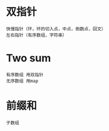 # 双指针
    快慢指针（环，环的切入点，中点，倒数点，回文）
    左右指针（有序数组，字符串）
    
# Two sum
    有序数组 用双指针
    无序数组 用map
    
# 前缀和
    子数组
